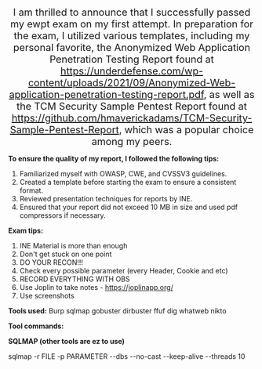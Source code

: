 <div style="text-align:center; font-size:20px">
I am thrilled to announce that I successfully passed my ewpt exam on my first attempt. In preparation for the exam, I utilized various templates, including my personal favorite, the Anonymized Web Application Penetration Testing Report found at <a href="https://underdefense.com/wp-content/uploads/2021/09/Anonymized-Web-application-penetration-testing-report.pdf">https://underdefense.com/wp-content/uploads/2021/09/Anonymized-Web-application-penetration-testing-report.pdf</a>, as well as the TCM Security Sample Pentest Report found at <a href="https://github.com/hmaverickadams/TCM-Security-Sample-Pentest-Report">https://github.com/hmaverickadams/TCM-Security-Sample-Pentest-Report</a>, which was a popular choice among my peers.
</div>

<b>To ensure the quality of my report, I followed the following tips:</b>

1. Familiarized myself with OWASP, CWE, and CVSSV3 guidelines.
2. Created a template before starting the exam to ensure a consistent format.
3. Reviewed presentation techniques for reports by INE.
4. Ensured that your report did not exceed 10 MB in size and used pdf compressors if necessary.


<b>Exam tips:</b>

1. INE Material is more than enough
2. Don't get stuck on one point
3. DO YOUR RECON!!!
4. Check every possible parameter (every Header, Cookie and etc)
5. RECORD EVERYTHING WITH OBS
6. Use Joplin to take notes - https://joplinapp.org/
7. Use screenshots


<b>Tools used:</b>
Burp
sqlmap
gobuster
dirbuster
ffuf
dig
whatweb
nikto

<b>Tool commands:</b>

<b>SQLMAP (other tools are ez to use)</b>

sqlmap -r FILE -p PARAMETER --dbs --no-cast --keep-alive --threads 10


